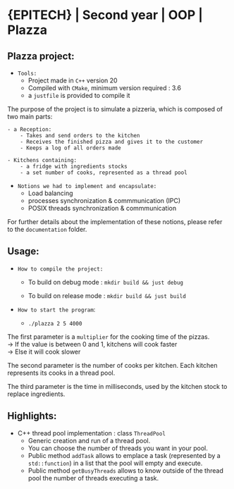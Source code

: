 # {EPITECH} | Second year | OOP | Plazza

## Plazza project:

- `Tools:`
    * Project made in `C++` version 20
    * Compiled with `CMake`, minimum version required : 3.6
    * a `justfile` is provided to compile it  

The purpose of the project is to simulate a pizzeria, which is composed of two main parts:

    - a Reception:
        - Takes and send orders to the kitchen
        - Receives the finished pizza and gives it to the customer
        - Keeps a log of all orders made

    - Kitchens containing:
        - a fridge with ingredients stocks
        - a set number of cooks, represented as a thread pool

- `Notions we had to implement and encapsulate:`
    * Load balancing
    * processes synchronization & commmunication (IPC)
    * POSIX threads synchronization & commmunication

For further details about the implementation of these notions, please refer to the `documentation` folder.

## Usage:

- `How to compile the project:`
    * To build on debug mode : `mkdir build && just debug`<brk>

    * To build on release mode : `mkdir build && just build`

- `How to start the program`:
    * `./plazza 2 5 4000 `

The first parameter is a `multiplier` for the cooking time of the pizzas.  
-> If the value is between 0 and 1, kitchens will cook faster  
-> Else it will cook slower  
  
The second parameter is the number of cooks per kitchen.
Each kitchen represents its cooks in a thread pool.
  
The third parameter is the time in milliseconds, used by the kitchen stock to replace ingredients.

## Highlights:

- C++ thread pool implementation : class `ThreadPool`
    * Generic creation and run of a thread pool.
    * You can choose the number of threads you want in your pool.
    * Public method `addTask` allows to emplace a task (represented by a `std::function`) in a list that the pool will empty and execute.
    * Public method `getBusyThreads` allows to know outside of the thread pool the number of threads executing a task.
